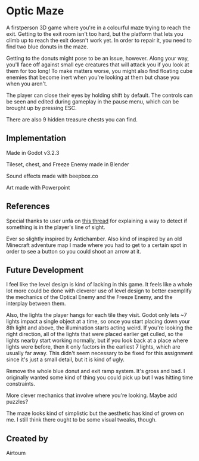# Optic Maze
A firstperson 3D game where you're in a colourful maze trying to reach the exit. Getting to the exit room isn't too hard, but the platform that lets you climb up to reach the exit doesn't work yet. In order to repair it, you need to find two blue donuts in the maze.

Getting to the donuts might pose to be an issue, however. Along your way, you'll face off against small eye creatures that will attack you if you look at them for too long! To make matters worse, you might also find floating cube enemies that become inert when you're looking at them but chase you when you aren't. 

The player can close their eyes by holding shift by default. The controls can be seen and edited during gameplay in the pause menu, which can be brought up by pressing ESC.

There are also 9 hidden treasure chests you can find.

## Implementation
Made in Godot v3.2.3

Tileset, chest, and Freeze Enemy made in Blender

Sound effects made with beepbox.co

Art made with Powerpoint

## References
Special thanks to user unfa on [this thread](https://godotengine.org/qa/2843/how-to-check-if-an-object-is-visible-in-3d-view) for explaining a way to detect if something is in the player's line of sight.

Ever so slightly inspired by Antichamber. Also kind of inspired by an old Minecraft adventure map I made where you had to get to a certain spot in order to see a button so you could shoot an arrow at it.

## Future Development
I feel like the level design is kind of lacking in this game. It feels like a whole lot more could be done with cleverer use of level design to better exemplify the mechanics of the Optical Enemy and the Freeze Enemy, and the interplay between them.

Also, the lights the player hangs for each tile they visit. Godot only lets ~7 lights impact a single object at a time, so once you start placing down your 8th light and above, the illumination starts acting weird. If you're looking the right direction, all of the lights that were placed earlier get culled, so the lights nearby start working normally, but if you look back at a place where lights were before, then it only factors in the earliest 7 lights, which are usually far away. This didn't seem necessary to be fixed for this assignment since it's just a small detail, but it is kind of ugly.

Remove the whole blue donut and exit ramp system. It's gross and bad. I originally wanted some kind of thing you could pick up but I was hitting time constraints.

More clever mechanics that involve where you're looking. Maybe add puzzles?

The maze looks kind of simplistic but the aesthetic has kind of grown on me. I still think there ought to be some visual tweaks, though.

## Created by
Airtoum

